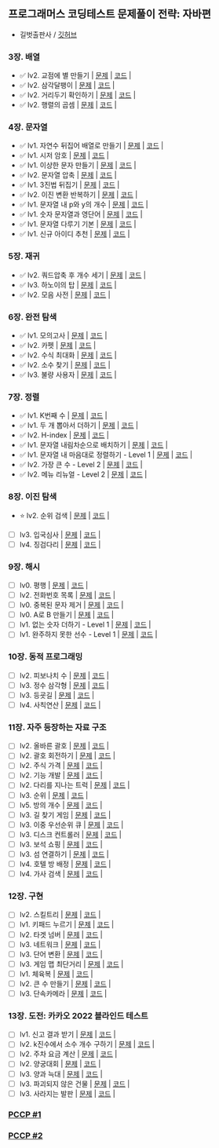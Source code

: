 ## 프로그래머스 코딩테스트 문제풀이 전략: 자바편
- 길벗출판사 / [깃허브](https://github.com/gilbutITbook/080337)  

### 3장. 배열
- ✅ lv2. 교점에 별 만들기 | [문제](https://school.programmers.co.kr/learn/courses/30/lessons/87377) | [코드](./ch3/_87377.java) |
- ✅ lv2. 삼각달팽이 | [문제](https://school.programmers.co.kr/learn/courses/30/lessons/68645) | [코드](./ch3/_68645.java) |
- ✅ lv2. 거리두기 확인하기 | [문제](https://school.programmers.co.kr/learn/courses/30/lessons/81302) | [코드](./ch3/_81302.java) |
- ✅ lv2. 행렬의 곱셈 | [문제](https://school.programmers.co.kr/learn/courses/30/lessons/12949) | [코드](./ch3/_12949.java) |

### 4장. 문자열
- ✅ lv1. 자연수 뒤집어 배열로 만들기 | [문제](https://school.programmers.co.kr/learn/courses/30/lessons/12932) | [코드](./ch4/_12932.java) |
- ✅ lv1. 시저 암호 | [문제](https://school.programmers.co.kr/learn/courses/30/lessons/12926) | [코드](./ch4/_12926.java) |
- ✅ lv1. 이상한 문자 만들기 | [문제](https://school.programmers.co.kr/learn/courses/30/lessons/12930) | [코드](./ch4/_12930.java) |
- ✅ lv2. 문자열 압축 | [문제](https://school.programmers.co.kr/learn/courses/30/lessons/60057) | [코드](./ch4/_60057.java) |
- ✅ lv1. 3진법 뒤집기 | [문제](https://school.programmers.co.kr/learn/courses/30/lessons/68935) | [코드](./ch4/_68935.java) |
- ✅ lv2. 이진 변환 반복하기 | [문제](https://school.programmers.co.kr/learn/courses/30/lessons/70129) | [코드](./ch4/_70129.java) |
- ✅ lv1. 문자열 내 p와 y의 개수 | [문제](https://school.programmers.co.kr/learn/courses/30/lessons/12916) | [코드](./ch4/_12916.java) |
- ✅ lv1. 숫자 문자열과 영단어 | [문제](https://school.programmers.co.kr/learn/courses/30/lessons/81301) | [코드](./ch4/_81301.java) |
- ✅ lv1. 문자열 다루기 기본 | [문제](https://school.programmers.co.kr/learn/courses/30/lessons/12918) | [코드](./ch4/_12918.java) |
- ✅ lv1. 신규 아이디 추천 | [문제](https://school.programmers.co.kr/learn/courses/30/lessons/72410) | [코드](./ch4/_72410.java) |

### 5장. 재귀
- ✅ lv2. 쿼드압축 후 개수 세기 | [문제](https://school.programmers.co.kr/learn/courses/30/lessons/68936) | [코드](./ch5/_68936.java) |
- ✅ lv3. 하노이의 탑 | [문제](https://school.programmers.co.kr/learn/courses/30/lessons/12946) | [코드](./ch5/_12946.java) |
- ✅ lv2. 모음 사전 | [문제](https://school.programmers.co.kr/learn/courses/30/lessons/84512) | [코드](./ch5/_84512.java) |

### 6장. 완전 탐색
- ✅ lv1. 모의고사 | [문제](https://school.programmers.co.kr/learn/courses/30/lessons/42840) | [코드](./ch6/_42840.java) |
- ✅ lv2. 카펫 | [문제](https://school.programmers.co.kr/learn/courses/30/lessons/42842) | [코드](./ch6/_42842.java) |
- ✅ lv2. 수식 최대화 | [문제](https://school.programmers.co.kr/learn/courses/30/lessons/67257) | [코드](./ch6/_67257.java) |
- ✅ lv2. 소수 찾기 | [문제](https://school.programmers.co.kr/learn/courses/30/lessons/42839) | [코드](./ch6/_42839.java) |
- ✅ lv3. 불량 사용자 | [문제](https://school.programmers.co.kr/learn/courses/30/lessons/64064) | [코드](./ch6/_64064.java) |

### 7장. 정렬
- ✅ lv1. K번째 수 | [문제](https://school.programmers.co.kr/learn/courses/30/lessons/42748) | [코드](./ch7/_42748.java) |
- ✅ lv1. 두 개 뽑아서 더하기 | [문제](https://school.programmers.co.kr/learn/courses/30/lessons/68644) | [코드](./ch7/_68644.java) |
- ✅ lv2. H-index | [문제](https://school.programmers.co.kr/learn/courses/30/lessons/42747) | [코드](./ch7/_42747.java) |
- ✅ lv1. 문자열 내림차순으로 배치하기 | [문제](https://school.programmers.co.kr/learn/courses/30/lessons/12917) | [코드](./ch7/_12917.java) |
- ✅ lv1. 문자열 내 마음대로 정렬하기 - Level 1 | [문제](https://school.programmers.co.kr/learn/courses/30/lessons/12915) | [코드](./ch7/_12915.java) |
- ✅ lv2. 가장 큰 수 - Level 2 | [문제](https://school.programmers.co.kr/learn/courses/30/lessons/42746) | [코드](./ch7/_42746.java) |
- ✅ lv2. 메뉴 리뉴얼 - Level 2 | [문제](https://school.programmers.co.kr/learn/courses/30/lessons/72411) | [코드](./ch7/_72411.java) |

### 8장. 이진 탐색
- ⭐ lv2. 순위 검색 | [문제](https://school.programmers.co.kr/learn/courses/30/lessons/72412) | [코드](./ch8/_72412.java) |
- [ ] lv3. 입국심사 | [문제]() | [코드]() |
- [ ] lv4. 징검다리 | [문제]() | [코드]() |

### 9장. 해시
- [ ] lv0. 평행 | [문제]() | [코드]() |
- [ ] lv2. 전화번호 목록 | [문제]() | [코드]() |
- [ ] lv0. 중복된 문자 제거 | [문제]() | [코드]() |
- [ ] lv0. A로 B 만들기 | [문제]() | [코드]() |
- [ ] lv1. 없는 숫자 더하기 - Level 1 | [문제]() | [코드]() |
- [ ] lv1. 완주하지 못한 선수 - Level 1 | [문제]() | [코드]() |

### 10장. 동적 프로그래밍
- [ ] lv2. 피보나치 수 | [문제]() | [코드]() |
- [ ] lv3. 정수 삼각형 | [문제]() | [코드]() |
- [ ] lv3. 등굣길 | [문제]() | [코드]() |
- [ ] lv4. 사칙연산 | [문제]() | [코드]() |

### 11장. 자주 등장하는 자료 구조
- [ ] lv2. 올바른 괄호 | [문제]() | [코드]() |
- [ ] lv2. 괄호 회전하기 | [문제]() | [코드]() |
- [ ] lv2. 주식 가격 | [문제]() | [코드]() |
- [ ] lv2. 기능 개발 | [문제]() | [코드]() |
- [ ] lv2. 다리를 지나는 트럭 | [문제]() | [코드]() |
- [ ] lv3. 순위 | [문제]() | [코드]() |
- [ ] lv5. 방의 개수 | [문제]() | [코드]() |
- [ ] lv3. 길 찾기 게임 | [문제]() | [코드]() |
- [ ] lv3. 이중 우선순위 큐 | [문제]() | [코드]() |
- [ ] lv3. 디스크 컨트롤러 | [문제]() | [코드]() |
- [ ] lv3. 보석 쇼핑 | [문제]() | [코드]() |
- [ ] lv3. 섬 연결하기 | [문제]() | [코드]() |
- [ ] lv4. 호텔 방 배정 | [문제]() | [코드]() |
- [ ] lv4. 가사 검색 | [문제]() | [코드]() |

### 12장. 구현
- [ ] lv2. 스킬트리 | [문제]() | [코드]() |
- [ ] lv1. 키패드 누르기 | [문제]() | [코드]() |
- [ ] lv2. 타겟 넘버 | [문제]() | [코드]() |
- [ ] lv3. 네트워크 | [문제]() | [코드]() |
- [ ] lv3. 단어 변환 | [문제]() | [코드]() |
- [ ] lv3. 게임 맵 최단거리 | [문제]() | [코드]() |
- [ ] lv1. 체육복 | [문제]() | [코드]() |
- [ ] lv2. 큰 수 만들기 | [문제]() | [코드]() |
- [ ] lv3. 단속카메라 | [문제]() | [코드]() |

### 13장. 도전: 카카오 2022 블라인드 테스트
- [ ] lv1. 신고 결과 받기 | [문제]() | [코드]() |
- [ ] lv2. k진수에서 소수 개수 구하기 | [문제]() | [코드]() |
- [ ] lv2. 주차 요금 계산 | [문제]() | [코드]() |
- [ ] lv2. 양궁대회 | [문제]() | [코드]() |
- [ ] lv3. 양과 늑대 | [문제]() | [코드]() |
- [ ] lv3. 파괴되지 않은 건물 | [문제]() | [코드]() |
- [ ] lv3. 사라지는 발판 | [문제]() | [코드]() |

### [PCCP #1](../../pccp1)

### [PCCP #2](../../pccp2)
